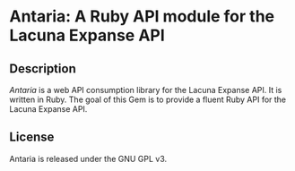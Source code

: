 # Antaria: A Ruby API module for the Lacuna Expanse API

## Description

*Antaria* is a web API consumption library for the Lacuna Expanse API. It is
written in Ruby. The goal of this Gem is to provide a fluent Ruby API for the
Lacuna Expanse API.

## License

Antaria is released under the GNU GPL v3.

